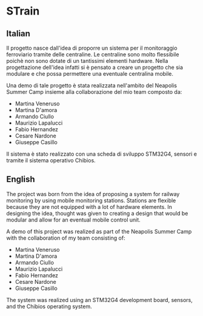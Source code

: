 # STrain

## Italian
Il progetto nasce dall'idea di proporre un sistema per il monitoraggio ferroviario tramite delle centraline. Le centraline sono molto flessibile poichè non sono dotate di un tantissimi elementi hardware.
Nella progettazione dell'idea infatti si è pensato a creare un progetto che sia modulare e che possa permettere una eventuale centralina mobile.

Una demo di tale progetto è stata realizzata nell'ambito del Neapolis Summer Camp insieme alla collaborazione del mio team composto da: 
- Martina Veneruso
- Martina D'amora
- Armando Ciullo
- Maurizio Lapalucci
- Fabio Hernandez
- Cesare Nardone
- Giuseppe Casillo

Il sistema è stato realizzato con una scheda di sviluppo STM32G4, sensori e tramite il sistema operativo Chibios.

   ## English

The project was born from the idea of proposing a system for railway monitoring  by using mobile monitoring stations. Stations are flexible because they are not equipped with a lot of hardware elements.
In designing the idea, thought was given to creating a design that would be modular and allow for an eventual mobile control unit.

A demo of this project was realized as part of the Neapolis Summer Camp with the collaboration of my team consisting of: 

- Martina Veneruso
- Martina D'amora
- Armando Ciullo
- Maurizio Lapalucci
- Fabio Hernandez
- Cesare Nardone
- Giuseppe Casillo

 The system was realized using an STM32G4 development board, sensors, and the Chibios operating system.

